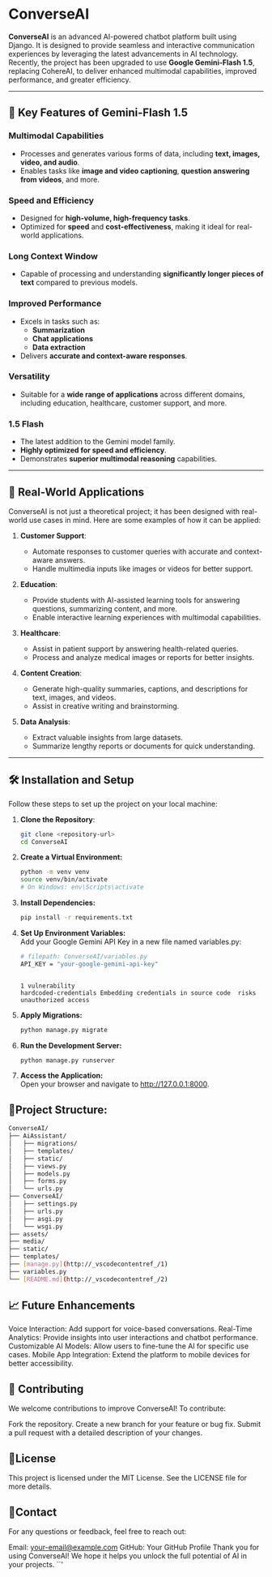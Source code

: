 # ConverseAI

**ConverseAI** is an advanced AI-powered chatbot platform built using Django. It is designed to provide seamless and interactive communication experiences by leveraging the latest advancements in AI technology. Recently, the project has been upgraded to use **Google Gemini-Flash 1.5**, replacing CohereAI, to deliver enhanced multimodal capabilities, improved performance, and greater efficiency.

---

## 🌟 Key Features of Gemini-Flash 1.5

### Multimodal Capabilities

- Processes and generates various forms of data, including **text, images, video, and audio**.
- Enables tasks like **image and video captioning**, **question answering from videos**, and more.

### Speed and Efficiency

- Designed for **high-volume, high-frequency tasks**.
- Optimized for **speed** and **cost-effectiveness**, making it ideal for real-world applications.

### Long Context Window

- Capable of processing and understanding **significantly longer pieces of text** compared to previous models.

### Improved Performance

- Excels in tasks such as:
  - **Summarization**
  - **Chat applications**
  - **Data extraction**
- Delivers **accurate and context-aware responses**.

### Versatility

- Suitable for a **wide range of applications** across different domains, including education, healthcare, customer support, and more.

### 1.5 Flash

- The latest addition to the Gemini model family.
- **Highly optimized for speed and efficiency**.
- Demonstrates **superior multimodal reasoning** capabilities.

---

## 🚀 Real-World Applications

ConverseAI is not just a theoretical project; it has been designed with real-world use cases in mind. Here are some examples of how it can be applied:

1. **Customer Support**:

   - Automate responses to customer queries with accurate and context-aware answers.
   - Handle multimedia inputs like images or videos for better support.

2. **Education**:

   - Provide students with AI-assisted learning tools for answering questions, summarizing content, and more.
   - Enable interactive learning experiences with multimodal capabilities.

3. **Healthcare**:

   - Assist in patient support by answering health-related queries.
   - Process and analyze medical images or reports for better insights.

4. **Content Creation**:

   - Generate high-quality summaries, captions, and descriptions for text, images, and videos.
   - Assist in creative writing and brainstorming.

5. **Data Analysis**:
   - Extract valuable insights from large datasets.
   - Summarize lengthy reports or documents for quick understanding.

---

## 🛠️ Installation and Setup

Follow these steps to set up the project on your local machine:

1. **Clone the Repository**:

   ```bash
   git clone <repository-url>
   cd ConverseAI
   ```

2. **Create a Virtual Environment:**

   ```bash
   python -m venv venv
   source venv/bin/activate 
   # On Windows: env\Scripts\activate
   ```

3. **Install Dependencies:**

   ```bash
   pip install -r requirements.txt
   ```

4. **Set Up Environment Variables:**<br>
   Add your Google Gemini API Key in a new file named variables.py:

   ```bash
   # filepath: ConverseAI/variables.py
   API_KEY = "your-google-gemini-api-key"
   ```

   <code>
   1 vulnerability 
   hardcoded-credentials Embedding credentials in source code  risks unauthorized access 
   </code>

5. **Apply Migrations:**
   ```bash
   python manage.py migrate
   ```
6. **Run the Development Server:**
   ```bash
   python manage.py runserver
   ```
7. **Access the Application:**<br>
   Open your browser and navigate to http://127.0.0.1:8000.


## 🧩Project Structure:
```bash 
ConverseAI/
├── AiAssistant/
│   ├── migrations/
│   ├── templates/
│   ├── static/
│   ├── views.py
│   ├── models.py
│   ├── forms.py
│   └── urls.py
├── ConverseAI/
│   ├── settings.py
│   ├── urls.py
│   ├── asgi.py
│   └── wsgi.py
├── assets/
├── media/
├── static/
├── templates/
├── [manage.py](http://_vscodecontentref_/1)
├── variables.py
└── [README.md](http://_vscodecontentref_/2)
```
## 📈 Future Enhancements
Voice Interaction: Add support for voice-based conversations.
Real-Time Analytics: Provide insights into user interactions and chatbot performance.
Customizable AI Models: Allow users to fine-tune the AI for specific use cases.
Mobile App Integration: Extend the platform to mobile devices for better accessibility.

## 🤝 Contributing
We welcome contributions to improve ConverseAI! To contribute:

Fork the repository.
Create a new branch for your feature or bug fix.
Submit a pull request with a detailed description of your changes.


## 📃License
This project is licensed under the MIT License. See the LICENSE file for more details.

## 📧Contact
For any questions or feedback, feel free to reach out:

Email: your-email@example.com
GitHub: Your GitHub Profile
Thank you for using ConverseAI! We hope it helps you unlock the full potential of AI in your projects. ``'
